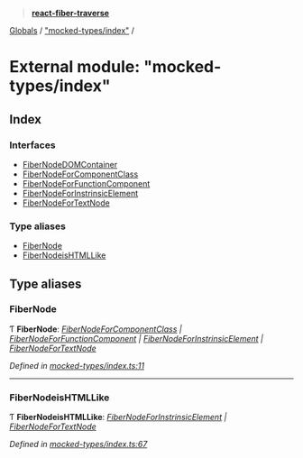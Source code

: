 > **[react-fiber-traverse](../README.md)**

[Globals](../globals.md) / ["mocked-types/index"](_mocked_types_index_.md) /

# External module: "mocked-types/index"

## Index

### Interfaces

* [FiberNodeDOMContainer](../interfaces/_mocked_types_index_.fibernodedomcontainer.md)
* [FiberNodeForComponentClass](../interfaces/_mocked_types_index_.fibernodeforcomponentclass.md)
* [FiberNodeForFunctionComponent](../interfaces/_mocked_types_index_.fibernodeforfunctioncomponent.md)
* [FiberNodeForInstrinsicElement](../interfaces/_mocked_types_index_.fibernodeforinstrinsicelement.md)
* [FiberNodeForTextNode](../interfaces/_mocked_types_index_.fibernodefortextnode.md)

### Type aliases

* [FiberNode](_mocked_types_index_.md#fibernode)
* [FiberNodeisHTMLLike](_mocked_types_index_.md#fibernodeishtmllike)

## Type aliases

###  FiberNode

Ƭ **FiberNode**: *[FiberNodeForComponentClass](../interfaces/_mocked_types_index_.fibernodeforcomponentclass.md) | [FiberNodeForFunctionComponent](../interfaces/_mocked_types_index_.fibernodeforfunctioncomponent.md) | [FiberNodeForInstrinsicElement](../interfaces/_mocked_types_index_.fibernodeforinstrinsicelement.md) | [FiberNodeForTextNode](../interfaces/_mocked_types_index_.fibernodefortextnode.md)*

*Defined in [mocked-types/index.ts:11](https://github.com/bendtherules/react-fiber-traverse/blob/21231fc/src/mocked-types/index.ts#L11)*

___

###  FiberNodeisHTMLLike

Ƭ **FiberNodeisHTMLLike**: *[FiberNodeForInstrinsicElement](../interfaces/_mocked_types_index_.fibernodeforinstrinsicelement.md) | [FiberNodeForTextNode](../interfaces/_mocked_types_index_.fibernodefortextnode.md)*

*Defined in [mocked-types/index.ts:67](https://github.com/bendtherules/react-fiber-traverse/blob/21231fc/src/mocked-types/index.ts#L67)*